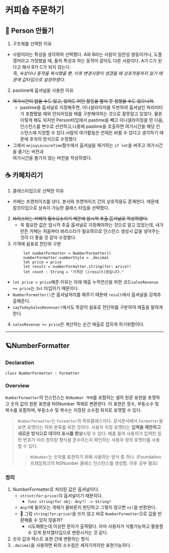 # 커피숍 주문하기

## 👥 Person 만들기
1. 구조체를 선택한 이유
- 사람이라는 특성을 생각하여 선택했다. A와 B라는 사람이 일란성 쌍둥이거나, 도플갱어라고 가정했을 때, 둘의 특성과 하는 동작이 같아도 다른 사람이다. A가 C가 된다고 해서 B가 C가 되지 않는다.  
_즉, 속성이나 동작을 복사했을 뿐, 이후 변경사항이 생겼을 때 상호작용하지 않기 때문에 값타입으로 설정하였다._
2. pastime에 옵셔널을 사용한 이유
- ~~여가시간이 없을 수도 있고, 있어도 어떤 활동을 할지 못 정했을 수도 있으니까.~~
    - pastime을 옵셔널로 지정해주면, 이니셜라이저를 두번하여 옵셔널인 파라미터가 포함됐을 때와 안되어있을 때를 구분해야하는 것으로 잘못알고 있었다. 물론 이렇게 해도 되지만 Person타입에서 pastime을 빼고 이니셜라이징을 한 다음, 인스턴스를 변수로 선언하고,나중에 pastime을 호출하면 여가시간을 해당 인스턴스에 지정할 수 있다.사람의 여가활동은 언제든 바뀔 수 있다고 생각하기 때문에 후자의 방식으로 수정했다
- 그래서 `enjoyLeisureTime`함수에서 옵셔널을 제거하는 `if let`을 써주고 여가시간을 즐기는 버전과  
여가시간을 즐기지 않는 버전을 작성하였다.

## ☕️ 카페차리기
1. 클래스타입으로 선택한 이유
- 카페는 프랜차이즈를 낸다. 본사와 프랜차이즈 간의 상호작용도 존재한다. 때문에 참조타입으로 상속이 가능한 클래스 타입을 선택했다.
2. ~~바리스타는 카페의 필수요소이기 때문에 암시적 추출 옵셔널로 작성하였다.~~
    - 꼭 필요한 값은 암시적 추출 옵셔널로 지정해야하는 것으로 알고 있었는데, 
    내가 만든 카페는 처음부터 바리스타가 필요하므로 인스턴스 생성시 값을 넣어주는 것이 더 좋을 것 같아 수정했다.
3. 가격에 쉼표로 천단위 구분
```
        let numberFormatter = NumberFormatter()
        numberFormatter.numberStyle = .decimal
        let price = price
        let result = numberFormatter.string(for: price)!
        let count : String = "가격은 \(result)원입니다."
```
- `let price = price`해준 이유는 아래 매출 누적연산을 위한 코드`salesRevenue += price`는 `Int` 타입이기 때문이다.
- `NumberFormatter()`은 옵셔널처리를 해주기 때문에 `result`에서 옵셔널을 강제추출해준다.
- `sayTodaySalesRevenue()`에서도 똑같이 쉼표로 천단위를 구분하여 매출을 말하게한다.
4. `salesRevenue += price`은 계산하는 순간 매출로 잡히게 하기위함이다.
---
## 🪐NumberFormatter
### Declaration
`class NumberFormatter : Formatter`
### Overview
`NumberFormatter`의 인스턴스는 `NSNumber 객체`를 포함하는 셀의 원문 표현을 포맷하고 숫자 값의 원문 표현을 NSNumber 객체로 변환한다. 이 표현은 정수, 부동소수 및 복수를 포함하며, 부동소수 및 복수는 지정된 소수점 위치로 포맷할 수 있다. 

>  `NumberFormatter`는 `Formatter`의 하위클래스이다. 공식문서에서 `Formatter`을 보면 포맷터는 하위 분류를 위한 것이다. 사용자 지정 포맷터는 **입력을 제한하고 새로운 방식으로 데이터 표시를 향상**시킬 수 있다. 예를 들어 사용자가 입력한 일련 번호가 미리 정의된 형식을 준수하는지 확인하는 사용자 정의 포맷터를 사용할 수 있다.
>> `NSNumber`는 숫자를 표현하기 위해 사용하는 방식 중 하나. (Foundation 프레임워크의 NSNumber 클래스 인스턴스를 생성함. 이후 공부 필요)

### 정리
1. NumberFormatter로 처리된 값은 옵셔널이다. 
    - `strint(for:price)`이 옵셔널이기 때문이다. 
        - `func string(for obj: Any?) -> String?`
    - `Any?`에 들어오는 개체가 올바른지 판단하고 그렇지 않으면 `nil`을 반환한다.
    - 🤔 그럼 `string(for:price)`을 쓰지 않고 바로 `NumberFormatter`으로 값을 반환해줄 수 있지 않을까? 
        - 시도해봤는데 이상한 문자가 출력됐다. 아마 사용자가 식별가능하고 활용할 수 있게 문자열타입으로 변환시키는 것 같다. 
2. 숫자 값과 텍스트 표현 간에 변환하는 형식
3. `.decimal`을 사용하면 뒤의 소수점은 세자기까지만 표현가능하다.
